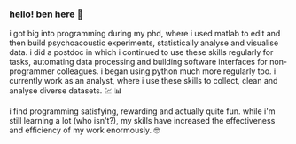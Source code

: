 ### hello! ben here :wave:	

i got big into programming during my phd, where i used matlab to edit and then build psychoacoustic experiments, statistically analyse and visualise data. i did a postdoc in which i continued to use these skills regularly for tasks, automating data processing and building software interfaces for non-programmer colleagues. i began using python much more regularly too. i currently work as an analyst, where i use these skills to collect, clean and analyse diverse datasets. :chart:	:bar_chart:	

i find programming satisfying, rewarding and actually quite fun. while i'm still learning a lot (who isn't?), my skills have increased the effectiveness and efficiency of my work enormously. :nerd_face:	
